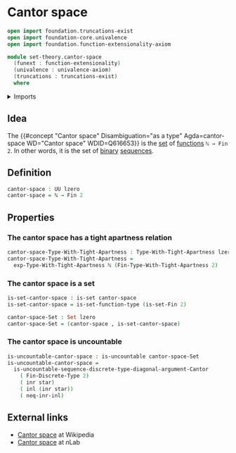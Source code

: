 # Cantor space

```agda
open import foundation.truncations-exist
open import foundation-core.univalence
open import foundation.function-extensionality-axiom

module set-theory.cantor-space
  (funext : function-extensionality)
  (univalence : univalence-axiom)
  (truncations : truncations-exist)
  where
```

<details><summary>Imports</summary>

```agda
open import elementary-number-theory.natural-numbers

open import foundation.booleans funext univalence truncations
open import foundation.coproduct-types funext univalence truncations
open import foundation.dependent-pair-types
open import foundation.empty-types funext univalence truncations
open import foundation.lawveres-fixed-point-theorem funext univalence truncations
open import foundation.negation funext
open import foundation.propositional-truncations funext univalence
open import foundation.sets funext univalence
open import foundation.tight-apartness-relations funext univalence truncations
open import foundation.unit-type
open import foundation.universe-levels

open import set-theory.cantors-diagonal-argument funext univalence truncations
open import set-theory.countable-sets funext univalence truncations
open import set-theory.uncountable-sets funext univalence truncations

open import univalent-combinatorics.equality-standard-finite-types funext univalence truncations
open import univalent-combinatorics.standard-finite-types funext univalence truncations
```

</details>

## Idea

The
{{#concept "Cantor space" Disambiguation="as a type" Agda=cantor-space WD="Cantor space" WDID=Q616653}}
is the [set](foundation-core.sets.md) of
[functions](foundation-core.function-types.md) `ℕ → Fin 2`. In other words, it
is the set of [binary](foundation.booleans.md)
[sequences](foundation.sequences.md).

## Definition

```agda
cantor-space : UU lzero
cantor-space = ℕ → Fin 2
```

## Properties

### The cantor space has a tight apartness relation

```agda
cantor-space-Type-With-Tight-Apartness : Type-With-Tight-Apartness lzero lzero
cantor-space-Type-With-Tight-Apartness =
  exp-Type-With-Tight-Apartness ℕ (Fin-Type-With-Tight-Apartness 2)
```

### The cantor space is a set

```agda
is-set-cantor-space : is-set cantor-space
is-set-cantor-space = is-set-function-type (is-set-Fin 2)

cantor-space-Set : Set lzero
cantor-space-Set = (cantor-space , is-set-cantor-space)
```

### The cantor space is uncountable

```agda
is-uncountable-cantor-space : is-uncountable cantor-space-Set
is-uncountable-cantor-space =
  is-uncountable-sequence-discrete-type-diagonal-argument-Cantor
    ( Fin-Discrete-Type 2)
    ( inr star)
    ( inl (inr star))
    ( neq-inr-inl)
```

## External links

- [Cantor space](https://en.wikipedia.org/wiki/Cantor_space) at Wikipedia
- [Cantor space](https://ncatlab.org/nlab/show/Cantor+space) at $n$Lab
